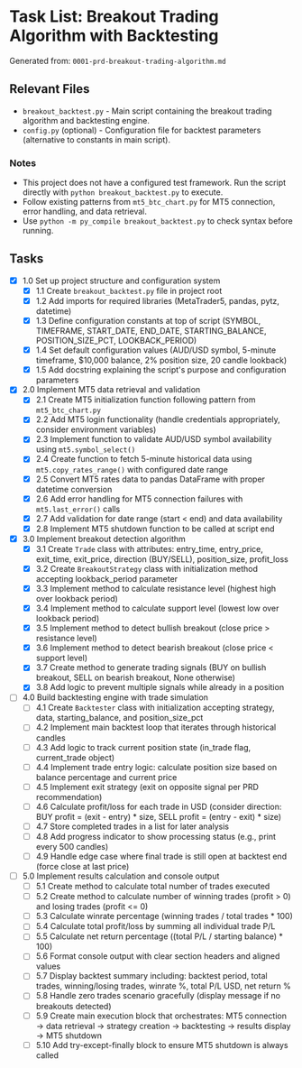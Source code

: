 # Task List: Breakout Trading Algorithm with Backtesting

Generated from: `0001-prd-breakout-trading-algorithm.md`

## Relevant Files

- `breakout_backtest.py` - Main script containing the breakout trading algorithm and backtesting engine.
- `config.py` (optional) - Configuration file for backtest parameters (alternative to constants in main script).

### Notes

- This project does not have a configured test framework. Run the script directly with `python breakout_backtest.py` to execute.
- Follow existing patterns from `mt5_btc_chart.py` for MT5 connection, error handling, and data retrieval.
- Use `python -m py_compile breakout_backtest.py` to check syntax before running.

## Tasks

- [x] 1.0 Set up project structure and configuration system
  - [x] 1.1 Create `breakout_backtest.py` file in project root
  - [x] 1.2 Add imports for required libraries (MetaTrader5, pandas, pytz, datetime)
  - [x] 1.3 Define configuration constants at top of script (SYMBOL, TIMEFRAME, START_DATE, END_DATE, STARTING_BALANCE, POSITION_SIZE_PCT, LOOKBACK_PERIOD)
  - [x] 1.4 Set default configuration values (AUD/USD symbol, 5-minute timeframe, $10,000 balance, 2% position size, 20 candle lookback)
  - [x] 1.5 Add docstring explaining the script's purpose and configuration parameters
- [x] 2.0 Implement MT5 data retrieval and validation
  - [x] 2.1 Create MT5 initialization function following pattern from `mt5_btc_chart.py`
  - [x] 2.2 Add MT5 login functionality (handle credentials appropriately, consider environment variables)
  - [x] 2.3 Implement function to validate AUD/USD symbol availability using `mt5.symbol_select()`
  - [x] 2.4 Create function to fetch 5-minute historical data using `mt5.copy_rates_range()` with configured date range
  - [x] 2.5 Convert MT5 rates data to pandas DataFrame with proper datetime conversion
  - [x] 2.6 Add error handling for MT5 connection failures with `mt5.last_error()` calls
  - [x] 2.7 Add validation for date range (start < end) and data availability
  - [x] 2.8 Implement MT5 shutdown function to be called at script end
- [x] 3.0 Implement breakout detection algorithm
  - [x] 3.1 Create `Trade` class with attributes: entry_time, entry_price, exit_time, exit_price, direction (BUY/SELL), position_size, profit_loss
  - [x] 3.2 Create `BreakoutStrategy` class with initialization method accepting lookback_period parameter
  - [x] 3.3 Implement method to calculate resistance level (highest high over lookback period)
  - [x] 3.4 Implement method to calculate support level (lowest low over lookback period)
  - [x] 3.5 Implement method to detect bullish breakout (close price > resistance level)
  - [x] 3.6 Implement method to detect bearish breakout (close price < support level)
  - [x] 3.7 Create method to generate trading signals (BUY on bullish breakout, SELL on bearish breakout, None otherwise)
  - [x] 3.8 Add logic to prevent multiple signals while already in a position
- [ ] 4.0 Build backtesting engine with trade simulation
  - [ ] 4.1 Create `Backtester` class with initialization accepting strategy, data, starting_balance, and position_size_pct
  - [ ] 4.2 Implement main backtest loop that iterates through historical candles
  - [ ] 4.3 Add logic to track current position state (in_trade flag, current_trade object)
  - [ ] 4.4 Implement trade entry logic: calculate position size based on balance percentage and current price
  - [ ] 4.5 Implement exit strategy (exit on opposite signal per PRD recommendation)
  - [ ] 4.6 Calculate profit/loss for each trade in USD (consider direction: BUY profit = (exit - entry) * size, SELL profit = (entry - exit) * size)
  - [ ] 4.7 Store completed trades in a list for later analysis
  - [ ] 4.8 Add progress indicator to show processing status (e.g., print every 500 candles)
  - [ ] 4.9 Handle edge case where final trade is still open at backtest end (force close at last price)
- [ ] 5.0 Implement results calculation and console output
  - [ ] 5.1 Create method to calculate total number of trades executed
  - [ ] 5.2 Create method to calculate number of winning trades (profit > 0) and losing trades (profit <= 0)
  - [ ] 5.3 Calculate winrate percentage (winning trades / total trades * 100)
  - [ ] 5.4 Calculate total profit/loss by summing all individual trade P/L
  - [ ] 5.5 Calculate net return percentage ((total P/L / starting balance) * 100)
  - [ ] 5.6 Format console output with clear section headers and aligned values
  - [ ] 5.7 Display backtest summary including: backtest period, total trades, winning/losing trades, winrate %, total P/L USD, net return %
  - [ ] 5.8 Handle zero trades scenario gracefully (display message if no breakouts detected)
  - [ ] 5.9 Create main execution block that orchestrates: MT5 connection → data retrieval → strategy creation → backtesting → results display → MT5 shutdown
  - [ ] 5.10 Add try-except-finally block to ensure MT5 shutdown is always called
